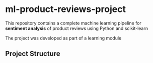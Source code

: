 # ml-product-reviews-project

This repository contains a complete machine learning pipeline for **sentiment analysis** of product reviews using Python and scikit-learn

The project was developed as part of a learning module

## Project Structure